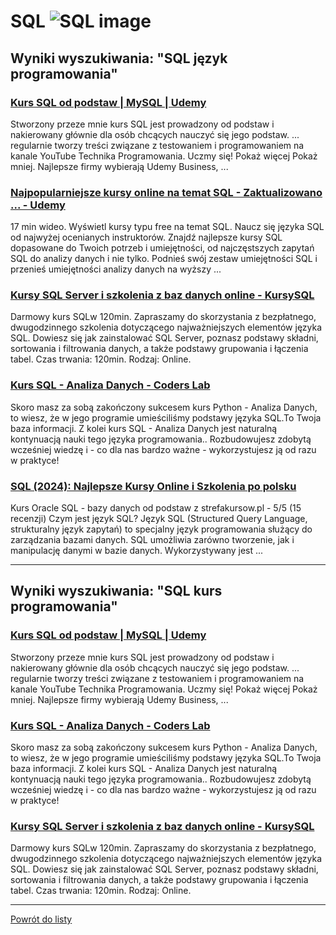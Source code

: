 # SQL ![SQL image](https://www.tiobe.com/wp-content/themes/tiobe/tiobe-index/images/SQL.png)

## Wyniki wyszukiwania: "SQL język programowania" 

### [Kurs SQL od podstaw | MySQL | Udemy](https://www.udemy.com/course/kurs-sql-od-podstaw/) 

 Stworzony przeze mnie kurs SQL jest prowadzony od podstaw i nakierowany głównie dla osób chcących nauczyć się jego podstaw. ... regularnie tworzy treści związane z testowaniem i programowaniem na kanale YouTube Technika Programowania. Uczmy się! Pokaż więcej Pokaż mniej. Najlepsze firmy wybierają Udemy Business, ...


### [Najpopularniejsze kursy online na temat SQL - Zaktualizowano ... - Udemy](https://www.udemy.com/pl/topic/sql/) 

 17 min wideo. Wyświetl kursy typu free na temat SQL. Naucz się języka SQL od najwyżej ocenianych instruktorów. Znajdź najlepsze kursy SQL dopasowane do Twoich potrzeb i umiejętności, od najczęstszych zapytań SQL do analizy danych i nie tylko. Podnieś swój zestaw umiejętności SQL i przenieś umiejętności analizy danych na wyższy ...


### [Kursy SQL Server i szkolenia z baz danych online - KursySQL](https://www.kursysql.pl/) 

 Darmowy kurs SQLw 120min. Zapraszamy do skorzystania z bezpłatnego, dwugodzinnego szkolenia dotyczącego najważniejszych elementów języka SQL. Dowiesz się jak zainstalować SQL Server, poznasz podstawy składni, sortowania i filtrowania danych, a także podstawy grupowania i łączenia tabel. Czas trwania: 120min. Rodzaj: Online.


### [Kurs SQL - Analiza Danych - Coders Lab](https://coderslab.pl/pl/sql-analiza-danych) 

 Skoro masz za sobą zakończony sukcesem kurs Python - Analiza Danych, to wiesz, że w jego programie umieściliśmy podstawy języka SQL.To Twoja baza informacji. Z kolei kurs SQL - Analiza Danych jest naturalną kontynuacją nauki tego języka programowania.. Rozbudowujesz zdobytą wcześniej wiedzę i - co dla nas bardzo ważne - wykorzystujesz ją od razu w praktyce!


### [SQL (2024): Najlepsze Kursy Online i Szkolenia po polsku](https://edukier.pl/sql/) 

 Kurs Oracle SQL - bazy danych od podstaw z strefakursow.pl - 5/5 (15 recenzji) Czym jest język SQL? Język SQL (Structured Query Language, strukturalny język zapytań) to specjalny język programowania służący do zarządzania bazami danych. SQL umożliwia zarówno tworzenie, jak i manipulację danymi w bazie danych. Wykorzystywany jest ...




---

## Wyniki wyszukiwania: "SQL kurs programowania" 

### [Kurs SQL od podstaw | MySQL | Udemy](https://www.udemy.com/course/kurs-sql-od-podstaw/) 

 Stworzony przeze mnie kurs SQL jest prowadzony od podstaw i nakierowany głównie dla osób chcących nauczyć się jego podstaw. ... regularnie tworzy treści związane z testowaniem i programowaniem na kanale YouTube Technika Programowania. Uczmy się! Pokaż więcej Pokaż mniej. Najlepsze firmy wybierają Udemy Business, ...


### [Kurs SQL - Analiza Danych - Coders Lab](https://coderslab.pl/pl/sql-analiza-danych) 

 Skoro masz za sobą zakończony sukcesem kurs Python - Analiza Danych, to wiesz, że w jego programie umieściliśmy podstawy języka SQL.To Twoja baza informacji. Z kolei kurs SQL - Analiza Danych jest naturalną kontynuacją nauki tego języka programowania.. Rozbudowujesz zdobytą wcześniej wiedzę i - co dla nas bardzo ważne - wykorzystujesz ją od razu w praktyce!


### [Kursy SQL Server i szkolenia z baz danych online - KursySQL](https://www.kursysql.pl/) 

 Darmowy kurs SQLw 120min. Zapraszamy do skorzystania z bezpłatnego, dwugodzinnego szkolenia dotyczącego najważniejszych elementów języka SQL. Dowiesz się jak zainstalować SQL Server, poznasz podstawy składni, sortowania i filtrowania danych, a także podstawy grupowania i łączenia tabel. Czas trwania: 120min. Rodzaj: Online.




---

 [Powrót do listy](/home/mhz/Dokumenty/studia/sem4/awww/lab1/top20.md)